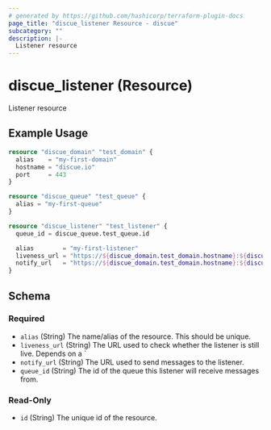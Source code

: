 ```yaml
---
# generated by https://github.com/hashicorp/terraform-plugin-docs
page_title: "discue_listener Resource - discue"
subcategory: ""
description: |-
  Listener resource
---
```


# discue_listener (Resource)

Listener resource

## Example Usage

```terraform
resource "discue_domain" "test_domain" {
  alias    = "my-first-domain"
  hostname = "discue.io"
  port     = 443
}

resource "discue_queue" "test_queue" {
  alias = "my-first-queue"
}

resource "discue_listener" "test_listener" {
  queue_id = discue_queue.test_queue.id

  alias        = "my-first-listener"
  liveness_url = "https://${discue_domain.test_domain.hostname}:${discue_domain.test_domain.port}/live"
  notify_url   = "https://${discue_domain.test_domain.hostname}:${discue_domain.test_domain.port}/notify"
}
```

<!-- schema generated by tfplugindocs -->
## Schema

### Required

- `alias` (String) The name/alias of the resource. This should be unique.
- `liveness_url` (String) The URL used to check whether the listener is still live. Depends on a `
- `notify_url` (String) The URL used to send messages to the listener.
- `queue_id` (String) The id of the queue this listener will receive messages from.

### Read-Only

- `id` (String) The unique id of the resource.
